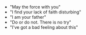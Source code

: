 - "May the force with you"
- "I find your lack of faith disturbing"
- "I am your father"
- "Do or do not. There is no try"
- "I've got a bad feeling about this"